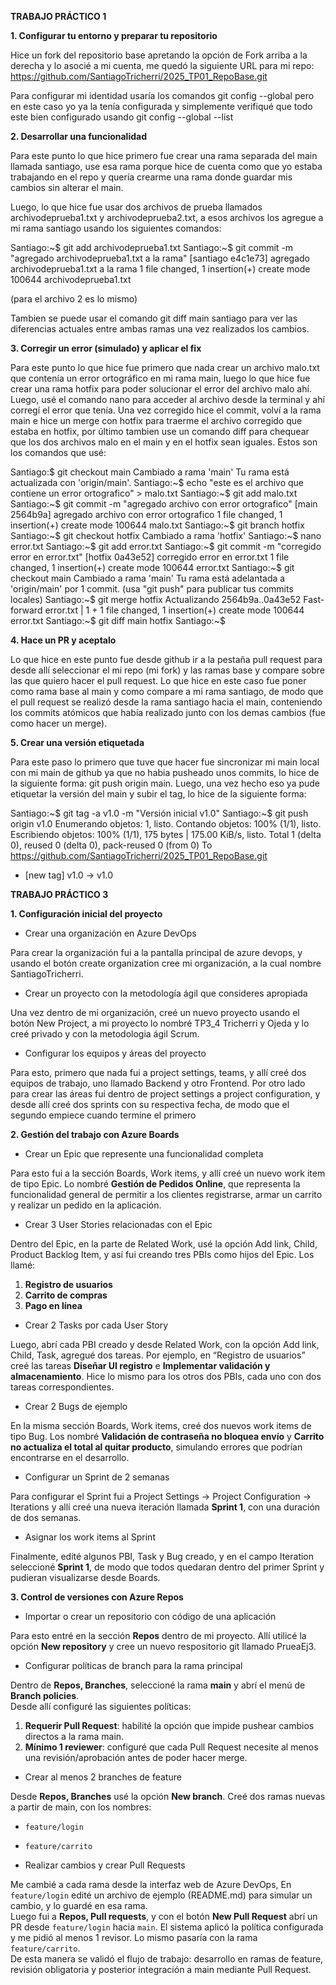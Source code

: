 **TRABAJO PRÁCTICO 1**

**1. Configurar tu entorno y preparar tu repositorio**

Hice un fork del repositorio base apretando la opción de Fork arriba a la derecha y lo asocié a mi cuenta, me  quedó la siguiente URL para mi repo: https://github.com/SantiagoTricherri/2025_TP01_RepoBase.git

Para configurar mi identidad usaría los comandos git config --global pero en este caso yo ya la tenía configurada y simplemente verifiqué que todo este bien configurado usando git config --global --list

**2. Desarrollar una funcionalidad**

Para este punto lo que hice primero fue crear una rama separada del main llamada santiago, use esa rama porque hice de cuenta como que yo estaba trabajando en el repo y quería crearme una rama donde guardar mis cambios sin alterar el main.

Luego, lo que hice fue usar dos archivos de prueba llamados archivodeprueba1.txt y archivodeprueba2.txt, a esos archivos los agregue a mi rama santiago usando los siguientes comandos:

Santiago:~$ git add archivodeprueba1.txt
Santiago:~$ git commit -m "agregado archivodeprueba1.txt a la rama"
[santiago e4c1e73] agregado archivodeprueba1.txt a la rama
 1 file changed, 1 insertion(+)
 create mode 100644 archivodeprueba1.txt

(para el archivo 2 es lo mismo)

Tambien se puede usar el comando git diff main santiago para ver las diferencias actuales entre ambas ramas una vez realizados los cambios.


**3. Corregir un error (simulado) y aplicar el fix**

Para este punto lo que hice fue primero que nada crear un archivo malo.txt que contenía un error ortográfico en mi rama main, luego lo que hice fue crear una rama hotfix para poder solucionar el error del archivo malo ahí. Luego, usé el comando nano para acceder al archivo desde la terminal y ahí corregí el error que tenía. Una vez corregido hice el commit, volví a la rama main e hice un merge con hotfix para traerme el archivo corregido que estaba en hotfix, por último tambien use un comando diff para chequear que los dos archivos malo en el main y en el hotfix sean iguales. Estos son los comandos que usé:

Santiago:$ git checkout main
Cambiado a rama 'main'
Tu rama está actualizada con 'origin/main'.
Santiago:~$ echo "este es el archivo que contiene un error ortografico" > malo.txt
Santiago:~$ git add malo.txt
Santiago:~$ git commit -m "agregado archivo con error ortografico"
[main 2564b9a] agregado archivo con error ortografico
 1 file changed, 1 insertion(+)
 create mode 100644 malo.txt
Santiago:~$ git branch hotfix
Santiago:~$ git checkout hotfix
Cambiado a rama 'hotfix'
Santiago:~$ nano error.txt
Santiago:~$ git add error.txt
Santiago:~$ git commit -m "corregido error en error.txt"
[hotfix 0a43e52] corregido error en error.txt
 1 file changed, 1 insertion(+)
 create mode 100644 error.txt
Santiago:~$ git checkout main
Cambiado a rama 'main'
Tu rama está adelantada a 'origin/main' por 1 commit.
  (usa "git push" para publicar tus commits locales)
Santiago:~$ git merge hotfix
Actualizando 2564b9a..0a43e52
Fast-forward
 error.txt | 1 +
 1 file changed, 1 insertion(+)
 create mode 100644 error.txt
Santiago:~$ git diff main hotfix
Santiago:~$

**4. Hace un PR y aceptalo**

Lo que hice en este punto fue desde github ir a la pestaña pull request para desde allí seleccionar el mi repo (mi fork) y las ramas base y compare sobre las que quiero hacer el pull request. Lo que hice en este caso fue poner como rama base al main y como compare a mi rama santiago, de modo que el pull request se realizó desde la rama santiago hacia el main, conteniendo los commits atómicos que había realizado junto con los demas cambios (fue como hacer un merge).

**5. Crear una versión etiquetada**

Para este paso lo primero que tuve que hacer fue sincronizar mi main local con mi main de github ya que no habia pusheado unos commits, lo hice de la siguiente forma:
git push origin main.
Luego, una vez hecho eso ya pude etiquetar la versión del main y subir el tag, lo hice de la siguiente forma:

Santiago:~$ git tag -a v1.0 -m "Versión inicial v1.0" 
Santiago:~$ git push origin v1.0
Enumerando objetos: 1, listo.
Contando objetos: 100% (1/1), listo.
Escribiendo objetos: 100% (1/1), 175 bytes | 175.00 KiB/s, listo.
Total 1 (delta 0), reused 0 (delta 0), pack-reused 0 (from 0)
To https://github.com/SantiagoTricherri/2025_TP01_RepoBase.git
 * [new tag]         v1.0 -> v1.0



**TRABAJO PRÁCTICO 3**


**1. Configuración inicial del proyecto**

- Crear una organización en Azure DevOps

Para crear la organización fui a la pantalla principal de azure devops, y usando el botón create organization cree mi organización, a la cual nombre SantiagoTricherri.

- Crear un proyecto con la metodología ágil que consideres apropiada

 Una vez dentro de mi organización, creé un nuevo proyecto usando el botón New Project, a mi proyecto lo nombré TP3_4 Tricherri y Ojeda y lo creé privado y con la metodologia ágil Scrum.

 
- Configurar los equipos y áreas del proyecto

Para esto, primero que nada fui a project settings, teams, y allí creé dos equipos de trabajo, uno llamado Backend y otro Frontend. Por otro lado para crear las áreas fui dentro de project settings a project configuration, y desde allí creé dos sprints con su respectiva fecha, de modo que el segundo empiece cuando termine el primero


**2. Gestión del trabajo con Azure Boards**

- Crear un Epic que represente una funcionalidad completa

Para esto fui a la sección Boards, Work items, y allí creé un nuevo work item de tipo Epic. Lo nombré **Gestión de Pedidos Online**, que representa la funcionalidad general de permitir a los clientes registrarse, armar un carrito y realizar un pedido en la aplicación.

- Crear 3 User Stories relacionadas con el Epic

Dentro del Epic, en la parte de Related Work, usé la opción Add link, Child, Product Backlog Item, y así fui creando tres PBIs como hijos del Epic. Los llamé:
1. **Registro de usuarios**
2. **Carrito de compras**
3. **Pago en línea**

- Crear 2 Tasks por cada User Story

Luego, abrí cada PBI creado y desde Related Work, con la opción Add link, Child, Task, agregué dos tareas. Por ejemplo, en “Registro de usuarios” creé las tareas **Diseñar UI registro** e **Implementar validación y almacenamiento**. Hice lo mismo para los otros dos PBIs, cada uno con dos tareas correspondientes.

- Crear 2 Bugs de ejemplo

En la misma sección Boards, Work items, creé dos nuevos work items de tipo Bug. Los nombré **Validación de contraseña no bloquea envío** y **Carrito no actualiza el total al quitar producto**, simulando errores que podrían encontrarse en el desarrollo.

- Configurar un Sprint de 2 semanas

Para configurar el Sprint fui a Project Settings → Project Configuration → Iterations y allí creé una nueva iteración llamada **Sprint 1**, con una duración de dos semanas.

- Asignar los work items al Sprint

Finalmente, edité algunos PBI, Task y Bug creado, y en el campo Iteration seleccioné **Sprint 1**, de modo que todos quedaran dentro del primer Sprint y pudieran visualizarse desde Boards.


**3. Control de versiones con Azure Repos**

- Importar o crear un repositorio con código de una aplicación

Para esto entré en la sección **Repos** dentro de mi proyecto. Allí utilicé la opción **New repository** y cree un nuevo respositorio git llamado PrueaEj3.

- Configurar políticas de branch para la rama principal

Dentro de **Repos, Branches**, seleccioné la rama **main** y abrí el menú de **Branch policies**.  
Desde allí configuré las siguientes políticas:  
1. **Requerir Pull Request**: habilité la opción que impide pushear cambios directos a la rama main.  
2. **Mínimo 1 reviewer**: configuré que cada Pull Request necesite al menos una revisión/aprobación antes de poder hacer merge.

- Crear al menos 2 branches de feature

Desde **Repos, Branches** usé la opción **New branch**. Creé dos ramas nuevas a partir de main, con los nombres:  
- `feature/login`  
- `feature/carrito`

- Realizar cambios y crear Pull Requests

Me cambié a cada rama desde la interfaz web de Azure DevOps,  En `feature/login` edité un archivo de ejemplo (README.md) para simular un cambio, y lo guardé en esa rama.  
Luego fui a **Repos, Pull requests**, y con el botón **New Pull Request** abrí un PR desde `feature/login` hacia `main`. El sistema aplicó la política configurada y me pidió al menos 1 revisor. Lo mismo pasaría con la rama `feature/carrito`.  
De esta manera se validó el flujo de trabajo: desarrollo en ramas de feature, revisión obligatoria y posterior integración a main mediante Pull Request.


